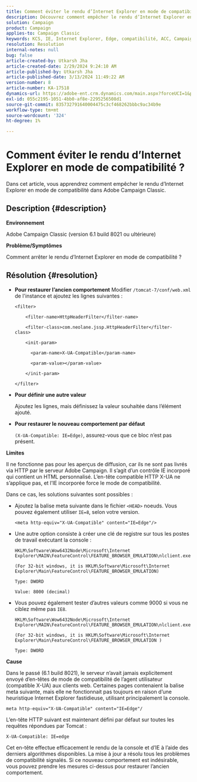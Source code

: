 ```yaml
---
title: Comment éviter le rendu d’Internet Explorer en mode de compatibilité ?
description: Découvrez comment empêcher le rendu d’Internet Explorer en mode de compatibilité dans Adobe Campaign Classic.
solution: Campaign
product: Campaign
applies-to: Campaign Classic
keywords: KCS, IE, Internet Explorer, Edge, compatibilité, ACC, Campaign Classic
resolution: Resolution
internal-notes: null
bug: false
article-created-by: Utkarsh Jha
article-created-date: 2/29/2024 9:24:10 AM
article-published-by: Utkarsh Jha
article-published-date: 3/13/2024 11:49:22 AM
version-number: 8
article-number: KA-17518
dynamics-url: https://adobe-ent.crm.dynamics.com/main.aspx?forceUCI=1&pagetype=entityrecord&etn=knowledgearticle&id=3f94054a-e4d6-ee11-9079-6045bd0067ea
exl-id: 055c2195-1051-4bb0-af8e-2295256508d1
source-git-commit: 835732791640004475c3cf468262bbbc9ac34b9e
workflow-type: tm+mt
source-wordcount: '324'
ht-degree: 1%

---
```


# Comment éviter le rendu d’Internet Explorer en mode de compatibilité ?


Dans cet article, vous apprendrez comment empêcher le rendu d’Internet Explorer en mode de compatibilité dans Adobe Campaign Classic.

## Description {#description}


<b>Environnement</b>

Adobe Campaign Classic (version 6.1 build 8021 ou ultérieure)

<b>Problème/Symptômes</b>

Comment arrêter le rendu d’Internet Explorer en mode de compatibilité ?


## Résolution {#resolution}


- <b>Pour restaurer l’ancien comportement</b>
Modifier `/tomcat-7/conf/web.xml` de l&#39;instance et ajoutez les lignes suivantes :


  ```
  <filter>
  
      <filter-name>HttpHeaderFilter</filter-name>
  
      <filter-class>com.neolane.jssp.HttpHeaderFilter</filter-
  class>
  
      <init-param>
  
        <param-name>X-UA-Compatible</param-name>
  
        <param-value></param-value>
  
      </init-param>
  
  </filter>
  ```




- <b>Pour définir une autre valeur</b>

  Ajoutez les lignes, mais définissez la valeur souhaitée dans l’élément ajouté.
- <b>Pour restaurer le nouveau comportement par défaut</b>

  `(X-UA-Compatible: IE=Edge)`, assurez-vous que ce bloc n’est pas présent.


<b>Limites</b>

Il ne fonctionne pas pour les aperçus de diffusion, car ils ne sont pas livrés via HTTP par le serveur Adobe Campaign. Il s’agit d’un contrôle IE incorporé qui contient un HTML personnalisé. L’en-tête compatible HTTP X-UA ne s’applique pas, et l’IE incorporée force le mode de compatibilité.

Dans ce cas, les solutions suivantes sont possibles :

- Ajoutez la balise meta suivante dans le fichier `<HEAD>` noeuds. Vous pouvez également utiliser `IE=8`, selon votre version.


  ```
  <meta http-equiv="X-UA-Compatible" content="IE=Edge"/>
  ```




- Une autre option consiste à créer une clé de registre sur tous les postes de travail exécutant la console :


  ```
  HKLM\Software\Wow6432Node\Microsoft\Internet Explorer\MAIN\FeatureControl\FEATURE_BROWSER_EMULATION\nlclient.exe
  
  (For 32-bit windows, it is HKLM\Software\Microsoft\Internet Explorer\Main\FeatureControl\FEATURE_BROWSER_EMULATION)
  
  Type: DWORD
  
  Value: 8000 (decimal)
  ```




- Vous pouvez également tester d’autres valeurs comme 9000 si vous ne ciblez même pas `IE8`.

  ```
  HKLM\Software\Wow6432Node\Microsoft\Internet Explorer\MAIN\FeatureControl\FEATURE_BROWSER_EMULATION\nlclient.exe
  
  (For 32-bit windows, it is HKLM\Software\Microsoft\Internet Explorer\Main\FeatureControl\FEATURE_BROWSER_EMULATION )
  
  Type: DWORD
  ```


<b>Cause</b>

Dans le passé (6.1 build  8021), le serveur n’avait jamais explicitement envoyé d’en-têtes de mode de compatibilité de l’agent utilisateur (compatible X-UA) aux clients web. Certaines pages contenaient la balise meta suivante, mais elle ne fonctionnait pas toujours en raison d’une heuristique Internet Explorer fastidieuse, utilisant principalement la console.


```
meta http-equiv="X-UA-Compatible" content="IE=Edge"/
```


L’en-tête HTTP suivant est maintenant défini par défaut sur toutes les requêtes répondues par Tomcat :


```
X-UA-Compatible: IE=edge
```


Cet en-tête effectue efficacement le rendu de la console et d’IE à l’aide des derniers algorithmes disponibles. La mise à jour a résolu tous les problèmes de compatibilité signalés. Si ce nouveau comportement est indésirable, vous pouvez prendre les mesures ci-dessus pour restaurer l’ancien comportement.
